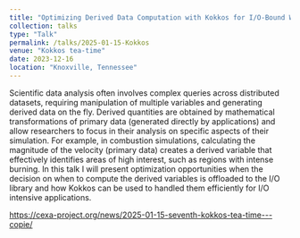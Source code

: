 ```yaml
---
title: "Optimizing Derived Data Computation with Kokkos for I/O-Bound Workloads"
collection: talks
type: "Talk"
permalink: /talks/2025-01-15-Kokkos
venue: "Kokkos tea-time"
date: 2023-12-16
location: "Knoxville, Tennessee"
---
```


Scientific data analysis often involves complex queries across distributed datasets, requiring manipulation of multiple variables and generating derived data on the fly. Derived quantities are obtained by mathematical transformations of primary data (generated directly by applications) and allow researchers to focus in their analysis on specific aspects of their simulation. For example, in combustion simulations, calculating the magnitude of the velocity (primary data) creates a derived variable that effectively identifies areas of high interest, such as regions with intense burning. In this talk I will present optimization opportunities when the decision on when to compute the derived variables is offloaded to the I/O library and how Kokkos can be used to handled them efficiently for I/O intensive applications.

https://cexa-project.org/news/2025-01-15-seventh-kokkos-tea-time---copie/
